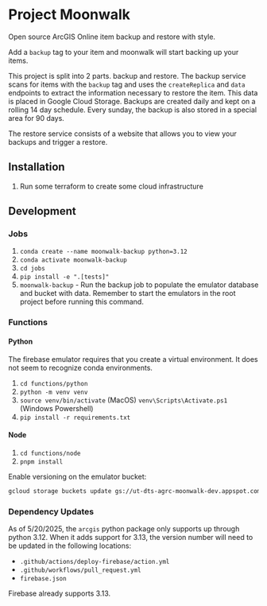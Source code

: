 # Project Moonwalk

Open source ArcGIS Online item backup and restore with style.

Add a `backup` tag to your item and moonwalk will start backing up your items.

This project is split into 2 parts. backup and restore. The backup service scans for items with the `backup` tag and uses the `createReplica` and `data` endpoints to extract the information necessary to restore the item. This data is placed in Google Cloud Storage. Backups are created daily and kept on a rolling 14 day schedule. Every sunday, the backup is also stored in a special area for 90 days.

The restore service consists of a website that allows you to view your backups and trigger a restore.

## Installation

1. Run some terraform to create some cloud infrastructure

## Development

### Jobs

1. `conda create --name moonwalk-backup python=3.12`
1. `conda activate moonwalk-backup`
1. `cd jobs`
1. `pip install -e ".[tests]"`
1. `moonwalk-backup` - Run the backup job to populate the emulator database and bucket with data. Remember to start the emulators in the root project before running this command.

### Functions

#### Python

The firebase emulator requires that you create a virtual environment. It does not seem to recognize conda environments.

1. `cd functions/python`
1. `python -m venv venv`
1. `source venv/bin/activate` (MacOS) `venv\Scripts\Activate.ps1` (Windows Powershell)
1. `pip install -r requirements.txt`

#### Node

1. `cd functions/node`
1. `pnpm install`

Enable versioning on the emulator bucket:

```bash
gcloud storage buckets update gs://ut-dts-agrc-moonwalk-dev.appspot.com --versioning
```

### Dependency Updates

As of 5/20/2025, the `arcgis` python package only supports up through python 3.12. When it adds support for 3.13, the version number will need to be updated in the following locations:

- `.github/actions/deploy-firebase/action.yml`
- `.github/workflows/pull_request.yml`
- `firebase.json`

Firebase already supports 3.13.
